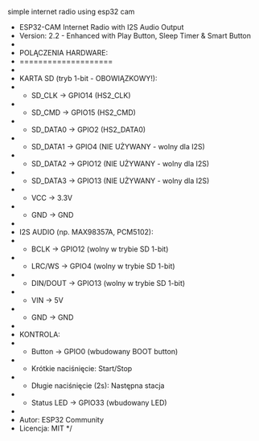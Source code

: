 simple internet radio using esp32 cam
* ESP32-CAM Internet Radio with I2S Audio Output
 * Version: 2.2 - Enhanced with Play Button, Sleep Timer & Smart Button
 * 
 * POLĄCZENIA HARDWARE:
 * ====================
 * 
 * KARTA SD (tryb 1-bit - OBOWIĄZKOWY!):
 * - SD_CLK  -> GPIO14 (HS2_CLK)
 * - SD_CMD  -> GPIO15 (HS2_CMD) 
 * - SD_DATA0 -> GPIO2 (HS2_DATA0)
 * - SD_DATA1 -> GPIO4 (NIE UŻYWANY - wolny dla I2S)
 * - SD_DATA2 -> GPIO12 (NIE UŻYWANY - wolny dla I2S)
 * - SD_DATA3 -> GPIO13 (NIE UŻYWANY - wolny dla I2S)
 * - VCC -> 3.3V
 * - GND -> GND
 * 
 * I2S AUDIO (np. MAX98357A, PCM5102):
 * - BCLK -> GPIO12 (wolny w trybie SD 1-bit)
 * - LRC/WS -> GPIO4 (wolny w trybie SD 1-bit) 
 * - DIN/DOUT -> GPIO13 (wolny w trybie SD 1-bit)
 * - VIN -> 5V
 * - GND -> GND
 * 
 * KONTROLA:
 * - Button -> GPIO0 (wbudowany BOOT button)
 *   * Krótkie naciśnięcie: Start/Stop
 *   * Długie naciśnięcie (2s): Następna stacja
 * - Status LED -> GPIO33 (wbudowany LED)
 * 
 * Autor: ESP32 Community
 * Licencja: MIT
 */

